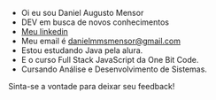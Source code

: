  - Oi eu sou Daniel Augusto Mensor
 - DEV em busca de novos conhecimentos
 - [Meu linkedin](https://www.linkedin.com/in/daniel-augusto-mensor-571590219/)
 - Meu email é danielmmsmensor@gmail.com
 - Estou estudando Java pela alura.
 - E o curso Full Stack JavaScript da One Bit Code.
 - Cursando Análise e Desenvolvimento de Sistemas.

Sinta-se a vontade para deixar seu feedback!
